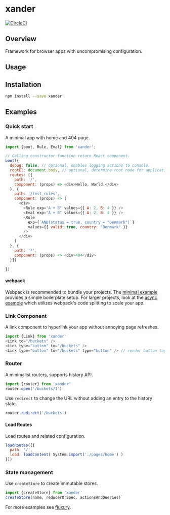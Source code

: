 # xander

[![CircleCI](https://circleci.com/gh/formula/xander.svg?style=svg)](https://circleci.com/gh/formula/xander)

## Overview

Framework for browser apps with uncompromising configuration.

## Usage

## Installation

```sh
npm install --save xander
```
## Examples
### Quick start

A minimal app with home and 404 page.

```js
import {boot, Rule, Eval} from 'xander';

// Calling constructor function return React component.
boot({
  debug: false, // optional, enables logging actions to console.
  rootEl: document.body, // optional, determine root node for application.
  routes: [{
    path: '/',
    component: (props) => <div>Hello, World.</div> 
  }, {
    path: '/test_rules',
    component: (props) => (
      <div>
        <Rule exp="A + B" values={{ A: 2, B: 4 }} />
        <Eval exp="A + B" values={{ A: 2, B: 4 }} />
        <Rule
          exp={`AND(status = true, country = "Denmark")`}
          values={{ valid: true, country: "Denmark" }}
        />
      </div>
    )
  }, {
    path: '*',
    component: (props) => <div>404</div>
  }])

})
```

#### webpack

Webpack is recommended to bundle your projects. The [minimal example](./examples/minimal) provides a simple boilerplate setup. For larger projects, look at the [async example](./examples/async) which utilizes webpack's code splitting to scale your app.

### Link Component

A link component to hyperlink your app without annoying page refreshes.

```js
import {Link} from 'xander'
<Link to="/buckets" />
<Link type="button" to="/buckets" />
<Link type="button" to="/buckets" type="button" /> // render button tag instead of a
```

### Router

A minimalist routers, supports history API.

```js
import {router} from 'xander'
router.open('/buckets/1')
```
Use `redirect` to change the URL without adding an entry to the history state.
```js
router.redirect('/buckets')
```

#### Load Routes 

Load routes and related configuration.

```js
loadRoutes([{
  path: '/',
  load: loadContent( System.import('./pages/home') )
}])
```

### State management

Use `createStore` to create immutable stores.

```js
import {createStore} from 'xander'
createStore(name, reducerOrSpec, actionsAndQueries)`
```

For more examples see [fluxury](https://github.com/formula/fluxury).
